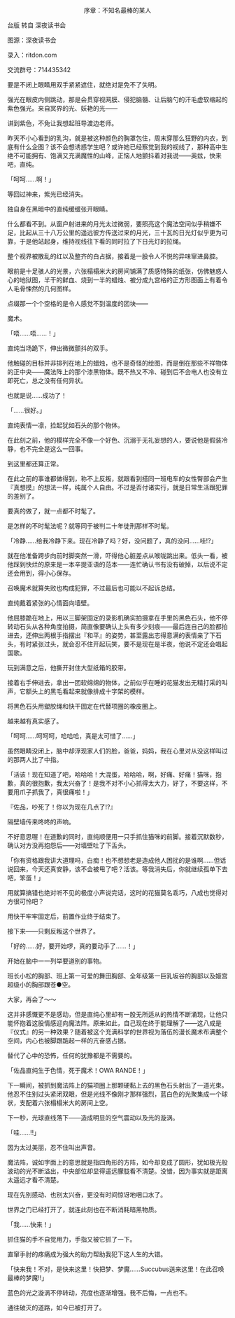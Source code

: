 <p align="center">序章：不知名最棒的某人</p>

台版 转自 深夜读书会

图源：深夜读书会

录入：ritdon.com

交流群号：714435342

要是不闭上眼睛用双手紧紧遮住，就绝对是免不了失明。

强光在眼皮内侧跳动，那是会贯穿视网膜、侵犯脑髓、让后脑勺的汗毛虚软缩起的紫色强光。来自冥界的光、妖艳的光——

讲到紫色，不免让我想起班导渡边老师。

昨天不小心看到的乳沟，就是被这种颜色的胸罩包住，周末穿那么狂野的内衣，到底有什么企图？该不会想诱惑学生吧？或许她已经察觉到我的视线了，那种高中生绝不可能拥有、饱满又充满魔性的山峰，正恼人地颤抖着对我说——奥兹，快来吧，直纯。

「呵呵……啊！」

等回过神来，紫光已经消失。

独自身在黑暗中的直纯缓缓张开眼睛。

什么都看不到。从窗户射进来的月光太过微弱，要照亮这个魔法空间似乎稍嫌不足，比起从三十八万公里的遥远彼方传送过来的月光，三十瓦的日光灯似乎更为可靠，于是他站起身，维持视线往下看的同时拉了下日光灯的拉绳。

整个视界被散乱的红以及整齐的白占据，接着是一股令人不悦的异味窜进鼻腔。

眼前是十足骇人的光景，六张榻榻米大的房间铺满了质感特殊的纸张，仿佛魅惑人心的地狱图，半干的鲜血、烧到一半的蜡烛、被分成九宫格的正方形图面上有着令人毛骨悚然的几何图样。

点缀那一个个空格的是令人感觉不到温度的团块——

魔术。

「唔……唔……！」

直纯当场跪下，伸出微微颤抖的双手。

他触碰的目标并非排列在地上的蜡烛，也不是奇怪的绘图，而是倒在那些不祥物体的正中央——魔法阵上的那个漆黑物体。既不热又不冷、碰到后不会电人也没有立即死亡，总之没有任何异状。

也就是说……成功了！

「……很好。」

直纯表情一凛，捡起犹如石头的那个物体。

在此刻之前，他的模样完全不像一个好色、沉溺于无礼妄想的人，要说他是假装冷静，也不完全是这么一回事。

到这里都还算正常。

在此之前的事谁都做得到，称不上反叛，就跟看到搭同一班电车的女性臀部会产生『真想摸』的想法一样，纯属个人自由。不过是否付诸实行，就是日常生活跟犯罪的差别了。

要真的做了，就一点都不时髦了。

是怎样的不时髦法呢？就等同于被判二十年徒刑那样不时髦。

「冷静……给我冷静下来。现在冷静了吗？好，没问题了，真的没问……哇!?」

就在他准备跨步向前时脚突然一滑，吓得他心脏差点从喉咙跳出来。低头一看，被他踩到快烂的原来是一本辛提亚语的范本——连忙确认书有没有破掉，以后说不定还会用到，得小心保存。

召唤魔术就算失败也构成犯罪，不过最后也可能以不起诉总结。

直纯戴着紧张的心情面向墙壁。

他屈膝跪在地上，用以三脚架固定的录影机确实拍摄拿在手里的黑色石头，他不停转动石头从各种角度拍摄，简直像要确认上头有多少刻痕——最后连自己的脸都拍进去，还伸出两根手指摆出『和平』的姿势，甚至露出志得意满的表情亲了下石头，有时紧张过头，就会忍不住开起玩笑，要不是现在是半夜，他说不定还会唱起国歌。

玩到满意之后，他撕开封住大型纸箱的胶带。

接着右手伸进去，拿出一团软绵绵的物体，之前似乎在睡的花猫发出无精打采的叫声，它额头上的黑毛看起来就像排成十字架的模样。

将黑色石头用塑胶绳和快干固定在代替项圈的橡皮圈上。

越来越有真实感了。

「呵呵……呵呵呵，哈哈哈，真是太可惜了……」

虽然眼睛没闭上，脑中却浮现家人们的脸，爸爸，妈妈，我在心里对从没这样叫过的那两人比了中指。

「活该！现在知道了吧，哈哈哈！大混蛋，哈哈哈，啊，好痛、好痛！猫咪，抱歉，真的很抱歉，我太兴奋了！是我不对不小心抓得太大力，好了，不要这样，不要用爪子抓我了，真很痛啦！」

『佐品，吵死了！你以为现在几点了!?』

隔壁墙传来咚咚的声响。

不好意思喔！在道歉的同时，直纯顺便用一只手抓住猫咪的前脚。接着沉默数秒，确认对方没再抱怨后——对墙壁吐了下舌头。

「你有资格跟我讲大道理吗，白痴！也不想想老是造成他人困扰的是谁啊……但话说回来，今天还真安静，该不会被甩了吧？活该。等我消失后，你就继续孤单下去吧，笨蛋！」

用就算搞错也绝对听不见的极度小声说完话，这时的花猫莫名乖巧，八成也觉得对方很可怜吧？

用快干牢牢固定后，前置作业终于结束了。

接下来——只剩反叛这个世界了。

「好的……好，要开始啰，真的要动手了……！」

开始在脑中一一列举要道别的事物。

班长小松的胸部、班上第一可爱的舞田胸部、全年级第一巨乳坂谷的胸部以及姬宫超级小的胸部跟苍●空。

大家，再会了〜〜

这并非感慨更不是感动，但是直纯心里却有一股无所适从的热情不断涌现，让他只能怀抱着这股情感迎向魔法阵。原来如此，自己现在终于能理解了——这八成是『仪式』的另一种效果？随着被这个充满科学的世界视为落伍的漫长魔术布满整个空间，内心也被脚跟踮起一样的亢奋感占据。

替代了心中的恐怖，任何的犹豫都是不需要的。

「佐品直纯生于色情，死于魔术！OWA RANDE！」

下一瞬间，被抓到魔法阵上的猫项圈上那颗硬黏上去的黑色石头射出了一道光束。他忍不住别过头紧闭双眼，但是光线不像刚才那样强烈，蓝白色的光聚集成一个球状，支配着六张榻榻米大的房间上空。

下一秒，光球直线落下——造成明显的空气震动以及光的漩涡。

「哇……!!」

因为太过美丽，忍不住叫出声音。

魔法阵，诚如字面上的意思就是指四角形的方阵，如今却变成了圆形，犹如极光般波动的光不断溢出，中央部位却显得遥远朦胧看不清楚。没错，因为事实就是距离太遥远才看不清楚。

现在先别感动、也别太兴奋，更没有时间惊讶地咽口水了。

世界之门已经打开了，就连此刻也在不断消耗暗黑物质。

「我……快来！」

抓住猫的手不自觉用力，手指又被它抓了一下。

直窜手肘的疼痛成为强大的助力帮助我犯下这人生的大错。

「快来我！不对，是快来这里！快把梦、梦魔……Succubus送来这里！在此召唤最棒的梦魔!!」

蓝色的光之漩涡不停转动，亮度也逐渐增强。我不后悔，一点也不。

通往破灭的道路，如今已被打开了。

